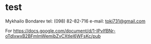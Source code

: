 # test
Mykhailo Bondarev tel: (098) 82-82-716 e-mail: toki731@gmail.com

For https://docs.google.com/document/d/1-IPvIfBNr-oTdlxwxB2BFmlmWemibZvCXtIel6WFsKc/pub 
